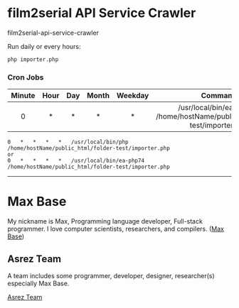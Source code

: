 # film2serial API Service Crawler

film2serial-api-service-crawler

Run daily or every hours:

```
php importer.php
```

### Cron Jobs

| Minute | Hour | Day | Month | Weekday | Command |
| :---: | :---: | :---: | :---: | :---: | :---: |
| 0 | * |	* |	* |	* |	/usr/local/bin/ea-php74 /home/hostName/public_html/folder-test/importer.php |

```
0	*	*	*	*	/usr/local/bin/php /home/hostName/public_html/folder-test/importer.php
or
0	*	*	*	*	/usr/local/bin/ea-php74 /home/hostName/public_html/folder-test/importer.php
```

---------

# Max Base

My nickname is Max, Programming language developer, Full-stack programmer. I love computer scientists, researchers, and compilers. ([Max Base](https://maxbase.org/))

## Asrez Team

A team includes some programmer, developer, designer, researcher(s) especially Max Base.

[Asrez Team](https://www.asrez.com/)

